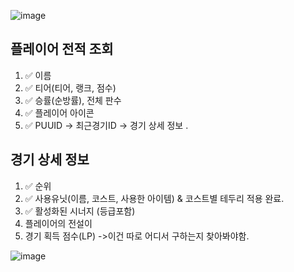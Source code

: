 ![image](https://github.com/user-attachments/assets/de789cfa-0044-40bc-a497-6745973cdab2)

## 플레이어 전적 조회
1. ✅ 이름   
2. ✅ 티어(티어, 랭크, 점수)
3. ✅ 승률(순방률), 전체 판수
4. ✅ 플레이어 아이콘
5. ✅ PUUID -> 최근경기ID -> 경기 상세 정보
.

## 경기 상세 정보
1. ✅ 순위 
2. ✅ 사용유닛(이름, 코스트, 사용한 아이템) & 코스트별 테두리 적용 완료.
3. ✅ 활성화된 시너지 (등급포함)
4. 플레이어의 전설이
5. 경기 획득 점수(LP) ->이건 따로 어디서 구하는지 찾아봐야함.

![image](https://github.com/user-attachments/assets/6c1d853a-0033-4546-ab7f-e170e83d5c13)
